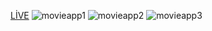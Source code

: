 [LİVE](https://hilalsmovieapp.netlify.app/)
![movieapp1](https://github.com/hilaldedek/React-MovieApp/assets/95539281/3bdae6ff-2f94-48a1-b5de-87fb13016e26)
![movieapp2](https://github.com/hilaldedek/React-MovieApp/assets/95539281/63ce87d0-dccc-4af5-b718-acd741ec3479)
![movieapp3](https://github.com/hilaldedek/React-MovieApp/assets/95539281/be45a64d-9c1f-4688-9563-7dd4c89493dc)
